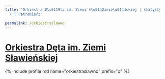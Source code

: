 ```yaml
---
title: "Orkiestra D\u0119ta im. Ziemi S\u0142awie\u0144skiej | Statystyki patronite.pl\
  \ | Patromierz"

permalink: /orkiestraslawno
---
```


# [Orkiestra Dęta im. Ziemi Sławieńskiej](https://patronite.pl/orkiestraslawno)

{% include profile.md name="orkiestraslawno" prefix="o" %}
